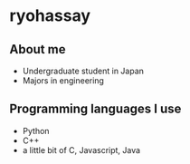 # ryohassay
## About me
- Undergraduate student in Japan
- Majors in engineering

## Programming languages I use
- Python
- C++
- a little bit of C, Javascript, Java
